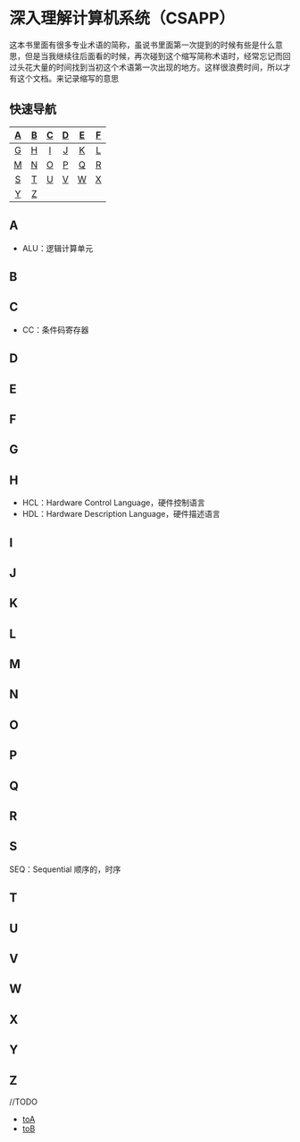 # 深入理解计算机系统（CSAPP）

这本书里面有很多专业术语的简称，虽说书里面第一次提到的时候有些是什么意思，但是当我继续往后面看的时候，再次碰到这个缩写简称术语时，经常忘记而回过头花大量的时间找到当初这个术语第一次出现的地方。这样很浪费时间，所以才有这个文档。来记录缩写的意思

## 快速导航

| [A](#a) | [B](#b) | [C](#c) | [D](#d) | [E](#e) | [F](#f) |
| :-----: | :-----: | :-----: | :-----: | :-----: | :-----: |
| [G](#g) | [H](#h) | [I](#i) | [J](#j) | [K](#k) |  [L]()  |
| [M](#m) | [N](#n) | [O](#o) | [P](#p) | [Q](#q) | [R](#r) |
| [S](#s) | [T](#t) | [U](#u) | [V](#v) | [W](#w) | [X](#x) |
| [Y](#y) | [Z](#z) |         |         |         |         |





## <a id="A">A</a>

- ALU：逻辑计算单元

## <a id="B">B</a>
## <a id="C">C</a>

- CC：条件码寄存器

## <a id="D">D</a>
## <a id="E">E</a>
## <a id="F">F</a>
## <a id="G">G</a>
## <a id="H">H</a>

- HCL：Hardware Control Language，硬件控制语言
- HDL：Hardware Description Language，硬件描述语言

## <a id="I">I</a>
## <a id="J">J</a>
## <a id="K">K</a>
## <a id="L">L</a>
## <a id="M">M</a>
## <a id="N">N</a>
## <a id="O">O</a>
## <a id="P">P</a>
## <a id="Q">Q</a>
## <a id="R">R</a>
## <a id="S">S</a>

SEQ：Sequential  顺序的，时序

## <a id="T">T</a>
## <a id="U">U</a>
## <a id="V">V</a>
## <a id="W">W</a>
## <a id="X">X</a>
## <a id="Y">Y</a>
## <a id="Z">Z</a>



































//TODO

- [toA](#A)
- [toB](#B)